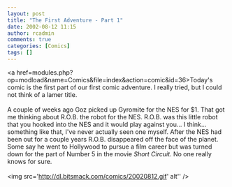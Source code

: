 ```yaml
---
layout: post
title: "The First Adventure - Part 1"
date: 2002-08-12 11:15
author: rcadmin
comments: true
categories: [Comics]
tags: []
---
```

<a href=modules.php?op=modload&name=Comics&file=index&action=comic&id=36>Today's comic</a> is the first part of our first comic adventure. I really tried, but I could not think of a lamer title. <br /><br />A couple of weeks ago Goz picked up Gyromite for the NES for $1. That got me thinking about R.O.B. the robot for the NES. R.O.B. was this little robot that you hooked into the NES and it would play against you... I think... something like that, I've never actually seen one myself. After the NES had been out for a couple years R.O.B. disappeared off the face of the planet. Some say he went to Hollywood to pursue a film career but was turned down for the part of Number 5 in the movie <i>Short Circuit</i>. No one really knows for sure.<br /><br /><!--more--><img src='http://dl.bitsmack.com/comics/20020812.gif' alt'' />
